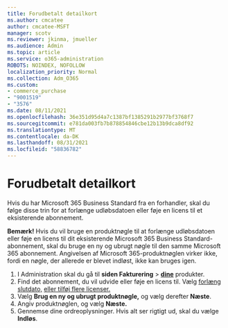 ```yaml
---
title: Forudbetalt detailkort
ms.author: cmcatee
author: cmcatee-MSFT
manager: scotv
ms.reviewer: jkinma, jmueller
ms.audience: Admin
ms.topic: article
ms.service: o365-administration
ROBOTS: NOINDEX, NOFOLLOW
localization_priority: Normal
ms.collection: Adm_O365
ms.custom:
- commerce_purchase
- "9001519"
- "3576"
ms.date: 08/11/2021
ms.openlocfilehash: 36e351d95d4a7c1387bf1385291b2977bf3768f7
ms.sourcegitcommit: e781da003fb7b878854846cbe12b13b9dca8df92
ms.translationtype: MT
ms.contentlocale: da-DK
ms.lasthandoff: 08/31/2021
ms.locfileid: "58836782"
---
```

# <a name="retail-prepaid-card"></a>Forudbetalt detailkort

Hvis du har Microsoft 365 Business Standard fra en forhandler, skal du følge disse trin for at forlænge udløbsdatoen eller føje en licens til et eksisterende abonnement.

**Bemærk!** Hvis du vil bruge en produktnøgle til at forlænge udløbsdatoen eller føje en licens til dit eksisterende Microsoft 365 Business Standard-abonnement, skal du bruge en ny og ubrugt nøgle til den samme Microsoft 365 abonnement. Angivelsen af Microsoft 365-produktnøglen virker ikke, fordi en nøgle, der allerede er blevet indløst, ikke kan bruges igen.

1. I Administration skal du gå til **siden Fakturering**  >  **[dine](https://go.microsoft.com/fwlink/p/?linkid=842054)** produkter.
2. Find det abonnement, du vil udvide eller føje en licens til. Vælg [forlæng slutdato,](https://go.microsoft.com/fwlink/p/?linkid=842054) [eller tilføj flere licenser.](https://go.microsoft.com/fwlink/p/?linkid=842054)
3. Vælg **Brug en ny og ubrugt produktnøgle,** og vælg derefter **Næste**.
4. Angiv produktnøglen, og vælg **Næste.**
5. Gennemse dine ordreoplysninger. Hvis alt ser rigtigt ud, skal du vælge **Indløs**.